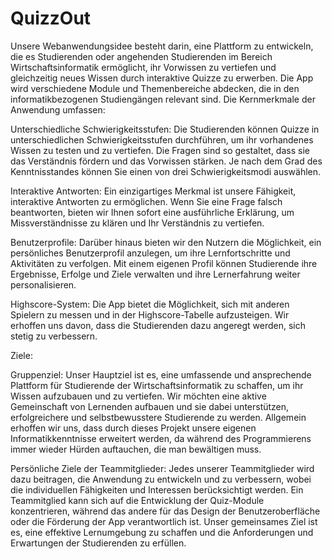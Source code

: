 # QuizzOut

Unsere Webanwendungsidee besteht darin, eine Plattform zu entwickeln, die es Studierenden oder angehenden Studierenden im Bereich Wirtschaftsinformatik ermöglicht, ihr Vorwissen zu vertiefen und gleichzeitig neues Wissen durch interaktive Quizze zu erwerben. Die App wird verschiedene Module und Themenbereiche abdecken, die in den informatikbezogenen Studiengängen relevant sind. Die Kernmerkmale der Anwendung umfassen:

Unterschiedliche Schwierigkeitsstufen: Die Studierenden können Quizze in unterschiedlichen Schwierigkeitsstufen durchführen, um ihr vorhandenes Wissen zu testen und zu vertiefen. Die Fragen sind so gestaltet, dass sie das Verständnis fördern und das Vorwissen stärken. Je nach dem Grad des Kenntnisstandes können Sie einen von drei Schwierigkeitsmodi auswählen.

Interaktive Antworten: Ein einzigartiges Merkmal ist unsere Fähigkeit, interaktive Antworten zu ermöglichen. Wenn Sie eine Frage falsch beantworten, bieten wir Ihnen sofort eine ausführliche Erklärung, um Missverständnisse zu klären und Ihr Verständnis zu vertiefen.

Benutzerprofile: Darüber hinaus bieten wir den Nutzern die Möglichkeit, ein persönliches Benutzerprofil anzulegen, um ihre Lernfortschritte und Aktivitäten zu verfolgen. Mit einem eigenen Profil können Studierende ihre Ergebnisse, Erfolge und Ziele verwalten und ihre Lernerfahrung weiter personalisieren.

Highscore-System: Die App bietet die Möglichkeit, sich mit anderen Spielern zu messen und in der Highscore-Tabelle aufzusteigen. Wir erhoffen uns davon, dass die Studierenden dazu angeregt werden, sich stetig zu verbessern.

Ziele:

Gruppenziel: Unser Hauptziel ist es, eine umfassende und ansprechende Plattform für Studierende der Wirtschaftsinformatik zu schaffen, um ihr Wissen aufzubauen und zu vertiefen. Wir möchten eine aktive Gemeinschaft von Lernenden aufbauen und sie dabei unterstützen, erfolgreichere und selbstbewusstere Studierende zu werden. Allgemein erhoffen wir uns, dass durch dieses Projekt unsere eigenen Informatikkenntnisse erweitert werden, da während des Programmierens immer wieder Hürden auftauchen, die man bewältigen muss.

Persönliche Ziele der Teammitglieder: Jedes unserer Teammitglieder wird dazu beitragen, die Anwendung zu entwickeln und zu verbessern, wobei die individuellen Fähigkeiten und Interessen berücksichtigt werden. Ein Teammitglied kann sich auf die Entwicklung der Quiz-Module konzentrieren, während das andere für das Design der Benutzeroberfläche oder die Förderung der App verantwortlich ist. Unser gemeinsames Ziel ist es, eine effektive Lernumgebung zu schaffen und die Anforderungen und Erwartungen der Studierenden zu erfüllen.
